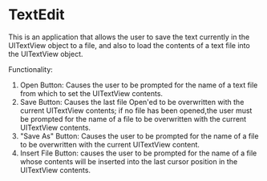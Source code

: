 TextEdit
========

This is an application that allows the user to save the text currently in the UITextView object to a file, 
and also to load the contents of a text file into the UITextView object.

Functionality:
1. Open Button: Causes the user to be prompted for the name of a text file from which to set the UITextView contents.
2. Save Button: Causes the last file Open'ed to be overwritten with the current UITextView contents;  if no file has been opened,the user must be prompted for the name of a file to be overwritten with the current UITextView contents.
3. "Save As" Button: Causes the user to be prompted for the name of a file to be overwritten with the current UITextView content.
4. Insert File Button: causes the user to be prompted for the name of a file whose contents will be inserted into the last cursor position in the UITextView contents.
                        
